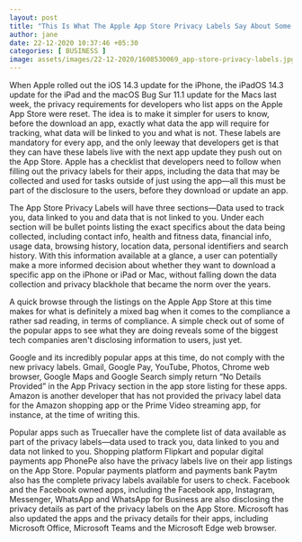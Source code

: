 ```yaml
---
layout: post
title: "This Is What The Apple App Store Privacy Labels Say About Some Of The Most Popular Apps You Use"
author: jane 
date: 22-12-2020 10:37:46 +05:30 
categories: [ BUSINESS ] 
image: assets/images/22-12-2020/1608530069_app-store-privacy-labels.jpg
---
```

When Apple rolled out the iOS 14.3 update for the iPhone, the iPadOS 14.3 update for the iPad and the macOS Bug Sur 11.1 update for the Macs last week, the privacy requirements for developers who list apps on the Apple App Store were reset. The idea is to make it simpler for users to know, before the download an app, exactly what data the app will require for tracking, what data will be linked to you and what is not. These labels are mandatory for every app, and the only leeway that developers get is that they can have these labels live with the next app update they push out on the App Store. Apple has a checklist that developers need to follow when filling out the privacy labels for their apps, including the data that may be collected and used for tasks outside of just using the app—all this must be part of the disclosure to the users, before they download or update an app.

The App Store Privacy Labels will have three sections—Data used to track you, data linked to you and data that is not linked to you. Under each section will be bullet points listing the exact specifics about the data being collected, including contact info, health and fitness data, financial info, usage data, browsing history, location data, personal identifiers and search history. With this information available at a glance, a user can potentially make a more informed decision about whether they want to download a specific app on the iPhone or iPad or Mac, without falling down the data collection and privacy blackhole that became the norm over the years.

A quick browse through the listings on the Apple App Store at this time makes for what is definitely a mixed bag when it comes to the compliance a rather sad reading, in terms of compliance. A simple check out of some of the popular apps to see what they are doing reveals some of the biggest tech companies aren't disclosing information to users, just yet.

Google and its incredibly popular apps at this time, do not comply with the new privacy labels. Gmail, Google Pay, YouTube, Photos, Chrome web browser, Google Maps and Google Search simply return “No Details Provided” in the App Privacy section in the app store listing for these apps. Amazon is another developer that has not provided the privacy label data for the Amazon shopping app or the Prime Video streaming app, for instance, at the time of writing this.

Popular apps such as Truecaller have the complete list of data available as part of the privacy labels—data used to track you, data linked to you and data not linked to you. Shopping platform Flipkart and popular digital payments app PhonePe also have the privacy labels live on their app listings on the App Store. Popular payments platform and payments bank Paytm also has the complete privacy labels available for users to check. Facebook and the Facebook owned apps, including the Facebook app, Instagram, Messenger, WhatsApp and WhatsApp for Business are also disclosing the privacy details as part of the privacy labels on the App Store. Microsoft has also updated the apps and the privacy details for their apps, including Microsoft Office, Microsoft Teams and the Microsoft Edge web browser.